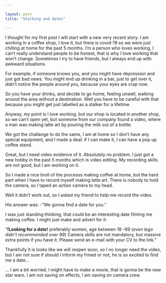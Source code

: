 ```yaml
---

layout: post
title: "Stalking and dates"

---
```



<p>I thought for my first post I will start with a new very recent story. I am working in a coffee shop, I love it,
   but there is covid-19 so we were just chilling at home for the past 5 months. I’m a person who loves working, I can’t really understand people to be honest, that is why
  I love working that won’t change. Sometimes I try to have friends, but I always end up with awkward situations. </p>

  <p>
For example, if someone knows you, and you might have depression and
just got bad news. You might end up drinking in a bar, just to get over it, didn’t
notice the people around you, because your eyes are crap now.
  </p>

  <p>
So you have your drinks, and decide to go home, feeling unwell,
walking around the area without a destination. Well you have to be careful
with that because you might get just labelled as a stalker for a lifetime.
  </p>

  <p>
Anyway, my point is I love working, but our shop is located in another shop, so we can’t open yet, but someone from our company found a video, where a man was making latte art by pouring the milk out of a bottle.
  </p>

<p>
We got the challange to do the same, I am at home so I don’t have any special equipment, and I made a deal: if I can make it, I can have a pop up coffee stand.
</p>

<p>
Great, but I need video evidence of it. Absolutely no problem. I just got a new hobby in the past 5 months which is video editing. My recording skills are not good, but I am working on it.
</p>

<p>
So I made a nice broll of the processs making coffee at home, but the hard part when I have to record myself making latte art. There is nobody to hold the camera, so I taped an action camera to my head.
</p>

<p>
Well it didn’t work out, so I asked my friend to help me record the video.
</p>

<p>
His answer was: -”We gonna find a date for you.”
</p>

<p>
I was just standing thinking, that could be an interesting date filming me making coffee. I might just make and advert for it:
</p>


<p style="text-align: center,">

  “<b>!Looking for a date!</b>
    preferably women, age between 18 –99 (<i>even lego didn’t recommended over 99</i>)
    Camera skills are not mandatory, but massive extra points if you have it.
    Please send an e-mail with your CV to the link.”

</p>

<p>
Thankfully it is looks like we will reopen soon, so I no longer need the video, but I am not sure if should I inform my frined or not, he is so excited to find me a date...
</p>

<p>
… I am a bit worried, I might have to make a movie, that is gonna be the new star wars. I am not saving on effects, I am saving on camera crew.  
</p>
